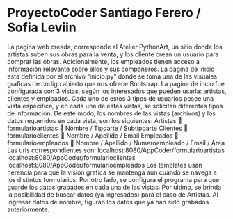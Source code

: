# ProyectoCoder Santiago Ferero / Sofia Leviin

La pagina web creada, corresponde al Atelier PythonArt, un sitio donde los artistas suben sus obras para la venta, y los cliente crean un usuario para comprar las obras. Adicionalmente, los empleados tienen acceso a información relevante sobre ellos y sus compañeros.
La pagina de inicio esta definida por el archivo “inicio.py” donde se toma una de las visuales graficas de código abierto que nos ofrece Bootstrap.
La pagina de incio fue configurada con 3 vistas, según los interesados que pueden usarla: artistas, clientes y empleados.
Cada uno de estos 3 tipos de usuarios posee una vista especifica, y en cada una de estas vistas, se solicitan diferentes tipos de información.
De este modo, los nombres de las vistas (archivos) y los datos requeridos en cada vista, son los siguientes:
Artistas  formularioartistas  Nombre / Tipoarte / Subtipoarte
Clientes  formularioclientes  Nombre / Apellido / Email
Empleados  formularioempleados  Nombre / Apellido / Numeroempleado / Email / Area
Las urls correspondientes son:
localhost:8080/AppCoder/formularioartistas
localhost:8080/AppCoder/formularioclientes
localhost:8080/AppCoder/formularioempleados
Los templates usan herencia para que la visión grafica se mantenga aun cuando se navega a los distintos formularios.
Por otro lado, se configura el programa para que guarde los datos grabados en cada una de las vistas.
Por ultimo, se brinda la posibilidad de buscar datos (ya ingresados) para el caso de Artistas. Al ingresar datos de nombre, figuran los datos que ya han sido grabados anteriormente.
